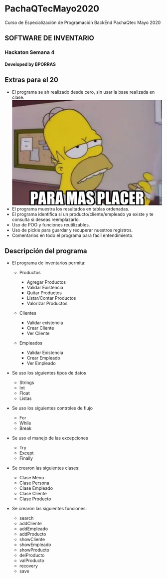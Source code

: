 # PachaQTecMayo2020
Curso de Especialización de Programación BackEnd PachaQtec Mayo 2020
## SOFTWARE DE INVENTARIO
### Hackaton Semana 4
#### Developed by BPORRAS

## Extras para el 20
 - El programa se ah realizado desde cero, sin usar la base realizada en clase.
 ![Placer](images/paramasplacer.jpg)
 - El programa muestra los resultados en tablas ordenadas.
 - El programa identifica si un producto/cliente/empleado ya existe y te consulta si deseas reemplazarlo.
 - Uso de POO y funciones reutilizables.
 - Uso de pickle para guardar y recuperar nuestros registros.
 - Comentarios en todo el programa para facil entendimiento.
## Descripción del programa
 - El programa de inventarios permita:
	 - Productos
		 - Agregar Productos
		 - Validar Existencia
		 - Quitar Productos
		 - Listar/Contar Productos
		 - Valorizar Productos
	
	 - Clientes
		 - Validar existencia
		 - Crear Cliente
		 - Ver Cliente
	
	 - Empleados
		 - Validar Existencia
		 - Crear Empleado
		 - Ver Empleado
		
 - Se uso los siguientes tipos de datos
	 - Strings
	 - Int
	 - Float
	 - Listas
 - Se uso los siguientes controles de flujo
	 - For
	 - While
	 - Break
 - Se uso el manejo de las excepciones
	 - Try
	 - Except
	 - Finally
	
 - Se crearon las siguientes clases:
     - Clase Menu
	 - Clase Persona
	 - Clase Empleado
	 - Clase Cliente
	 - Clase Producto
 - Se crearon las siguientes funciones:
     - search
     - addCliente
     - addEmpleado
     - addProducto
     - showCliente
     - showEmpleado
     - showProducto
     - delProducto
     - valProducto
     - recovery
     - save
